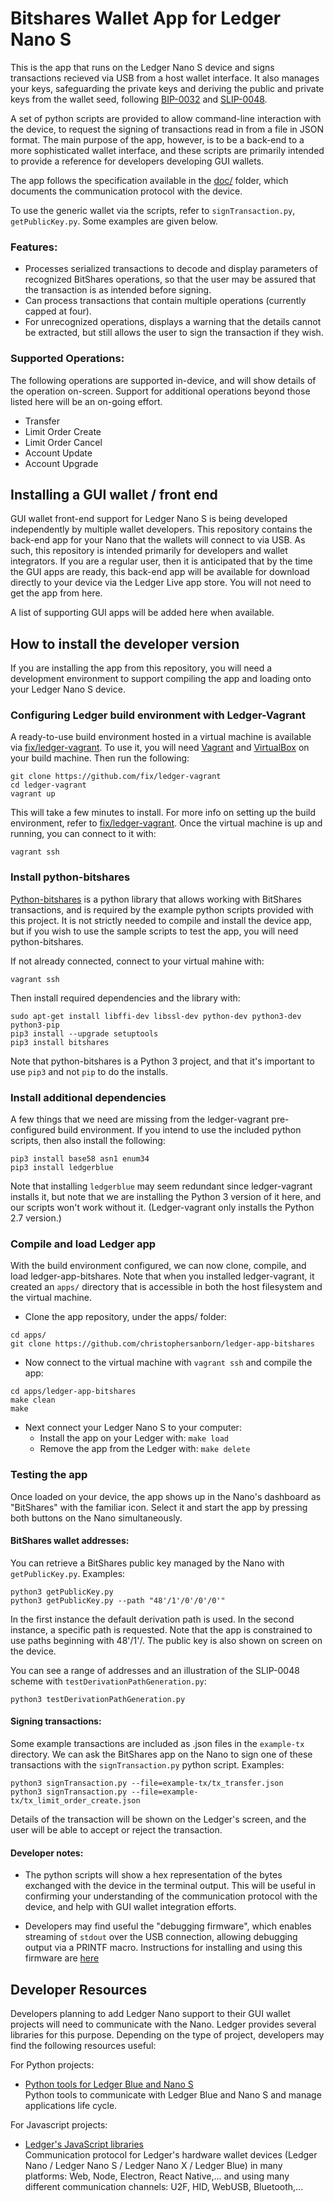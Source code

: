 # Bitshares Wallet App for Ledger Nano S

This is the app that runs on the Ledger Nano S device and signs transactions recieved via USB from a host wallet interface.  It also manages your keys, safeguarding the private keys and deriving the public and private keys from the wallet seed, following [BIP-0032](https://github.com/bitcoin/bips/blob/master/bip-0032.mediawiki) and [SLIP-0048](https://github.com/satoshilabs/slips/blob/master/slip-0048.md).

A set of python scripts are provided to allow command-line interaction with the device, to request the signing of transactions read in from a file in JSON format.  The main purpose of the app, however, is to be a back-end to a more sophisticated wallet interface, and these scripts are primarily intended to provide a reference for developers developing GUI wallets.

The app follows the specification available in the [doc/](/doc/) folder, which documents the communication protocol with the device.

To use the generic wallet via the scripts, refer to `signTransaction.py`, `getPublicKey.py`.  Some examples are given below.

### Features:

* Processes serialized transactions to decode and display parameters of recognized BitShares operations, so that the user may be assured that the transaction is as intended before signing.
* Can process transactions that contain multiple operations (currently capped at four).
* For unrecognized operations, displays a warning that the details cannot be extracted, but still allows the user to sign the transaction if they wish.

### Supported Operations:

The following operations are supported in-device, and will show details of the operation on-screen.  Support for additional operations beyond those listed here will be an on-going effort.

* Transfer
* Limit Order Create
* Limit Order Cancel
* Account Update
* Account Upgrade

## Installing a GUI wallet / front end

GUI wallet front-end support for Ledger Nano S is being developed independently by multiple wallet developers.  This repository contains the back-end app for your Nano that the wallets will connect to via USB.  As such, this repository is intended primarily for developers and wallet integrators.  If you are a regular user, then it is anticipated that by the time the GUI apps are ready, this back-end app will be available for download directly to your device via the Ledger Live app store.  You will not need to get the app from here.

A list of supporting GUI apps will be added here when available.

## How to install the developer version

If you are installing the app from this repository, you will need a development environment to support compiling the app and loading onto your Ledger Nano S device.

### Configuring Ledger build environment with Ledger-Vagrant

A ready-to-use build environment hosted in a virtual machine is available via [fix/ledger-vagrant](https://github.com/fix/ledger-vagrant).  To use it, you will need [Vagrant](https://www.vagrantup.com) and [VirtualBox](https://www.virtualbox.org) on your build machine.  Then run the following:

```
git clone https://github.com/fix/ledger-vagrant
cd ledger-vagrant
vagrant up
```

This will take a few minutes to install.  For more info on setting up the build environment, refer to [fix/ledger-vagrant](https://github.com/fix/ledger-vagrant).  Once the virtual machine is up and running, you can connect to it with:

```
vagrant ssh
```

### Install python-bitshares

[Python-bitshares](https://github.com/bitshares/python-bitshares) is a python library that allows working with BitShares transactions, and is required by the example python scripts provided with this project.  It is not strictly needed to compile and install the device app, but if you wish to use the sample scripts to test the app, you will need python-bitshares.

If not already connected, connect to your virtual mahine with:

```
vagrant ssh
```

Then install required dependencies and the library with:

```
sudo apt-get install libffi-dev libssl-dev python-dev python3-dev python3-pip
pip3 install --upgrade setuptools
pip3 install bitshares
```

Note that python-bitshares is a Python 3 project, and that it's important to use `pip3` and not `pip` to do the installs.

### Install additional dependencies

A few things that we need are missing from the ledger-vagrant pre-configured build environment.  If you intend to use the included python scripts, then also install the following:

```
pip3 install base58 asn1 enum34
pip3 install ledgerblue
```

Note that installing `ledgerblue` may seem redundant since ledger-vagrant installs it, but note that we are installing the Python 3 version of it here, and our scripts won't work without it.  (Ledger-vagrant only installs the Python 2.7 version.)

### Compile and load Ledger app

With the build environment configured, we can now clone, compile, and load ledger-app-bitshares.  Note that when you installed ledger-vagrant, it created an `apps/` directory that is accessible in both the host filesystem and the virtual machine. 

* Clone the app repository, under the apps/ folder:

```
cd apps/
git clone https://github.com/christophersanborn/ledger-app-bitshares

```

* Now connect to the virtual machine with `vagrant ssh` and compile the app: 

```
cd apps/ledger-app-bitshares
make clean
make
```

* Next connect your Ledger Nano S to your computer:
  * Install the app on your Ledger with: `make load`
  * Remove the app from the Ledger with: `make delete`

### Testing the app

Once loaded on your device, the app shows up in the Nano's dashboard as "BitShares" with the familiar icon.  Select it and start the app by pressing both buttons on the Nano simultaneously.

#### BitShares wallet addresses:

You can retrieve a BitShares public key managed by the Nano with `getPublicKey.py`.  Examples:

```
python3 getPublicKey.py
python3 getPublicKey.py --path "48'/1'/0'/0'/0'"
```

In the first instance the default derivation path is used.  In the second instance, a specific path is requested.  Note that the app is constrained to use paths beginning with 48'/1'/.  The public key is also shown on screen on the device.

You can see a range of addresses and an illustration of the SLIP-0048 scheme with `testDerivationPathGeneration.py`:

```
python3 testDerivationPathGeneration.py
```

#### Signing transactions:

Some example transactions are included as .json files in the `example-tx` directory.  We can ask the BitShares app on the Nano to sign one of these transactions with the `signTransaction.py` python script.  Examples:

```
python3 signTransaction.py --file=example-tx/tx_transfer.json
python3 signTransaction.py --file=example-tx/tx_limit_order_create.json
```

Details of the transaction will be shown on the Ledger's screen, and the user will be able to accept or reject the transaction.

#### Developer notes:

* The python scripts will show a hex representation of the bytes exchanged with the device in the terminal output.  This will be useful in confirming your understanding of the communication protocol with the device, and help with GUI wallet integration efforts.

* Developers may find useful the "debugging firmware", which enables streaming of `stdout` over the USB connection, allowing debugging output via a PRINTF macro.  Instructions for installing and using this firmware are [here](https://ledger.readthedocs.io/en/latest/userspace/debugging.html)

## Developer Resources

Developers planning to add Ledger Nano support to their GUI wallet projects will need to communicate with the Nano.  Ledger provides several libraries for this purpose.  Depending on the type of project, developers may find the following resources useful:

For Python projects:

* [Python tools for Ledger Blue and Nano S](https://github.com/LedgerHQ/blue-loader-python) <br>Python tools to communicate with Ledger Blue and Nano S and manage applications life cycle.

For Javascript projects:

* [Ledger's JavaScript libraries](https://github.com/LedgerHQ/ledgerjs)<br>Communication protocol for Ledger's hardware wallet devices (Ledger Nano / Ledger Nano S / Ledger Nano X / Ledger Blue) in many platforms: Web, Node, Electron, React Native,... and using many different communication channels: U2F, HID, WebUSB, Bluetooth,...

